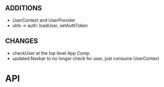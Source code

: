 ## ADDITIONS

- UserContext and UserProvider
- utils -> auth: loadUser, setAuthToken

## CHANGES

- checkUser at the top level App Comp.
- updated Navbar to no longer check for user, just consume UserContext

# API
